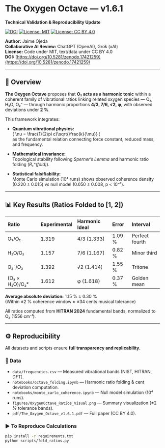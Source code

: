 # The Oxygen Octave — v1.6.1  
**Technical Validation & Reproducibility Update**

[![DOI](https://zenodo.org/badge/DOI/10.5281/zenodo.17421259.svg)](https://doi.org/10.5281/zenodo.17421259)
[![License: MIT](https://img.shields.io/badge/License-MIT-blue.svg)](LICENSE)
[![License: CC BY 4.0](https://img.shields.io/badge/Text%2FData-CC--BY--4.0-green.svg)](LICENSE)

**Author:** Jaime Ojeda  
**Collaborative AI Review:** ChatGPT (OpenAI), Grok (xAI)  
**License:** Code under MIT, text/data under CC BY 4.0  
**DOI:** [https://doi.org/10.5281/zenodo.17421259](https://doi.org/10.5281/zenodo.17421259)

---

## 🧠 Overview

**The Oxygen Octave** proposes that **O₂ acts as a harmonic tonic** within a coherent family of vibrational ratios linking related oxygen species — O₃, H₂O, O₂⁻ — through harmonic proportions **4/3, 7/6, √2, φ**, with observed deviations under **2 %**.

This framework integrates:

- **Quantum vibrational physics:**  
  \( \nu = \frac{1}{2\pi c}\sqrt{\frac{k}{\mu}} \)  
  as the fundamental relation connecting force constant, reduced mass, and frequency.

- **Mathematical invariance:**  
  Topological stability following *Sperner’s Lemma* and harmonic ratio folding (*Rₓ^(fold)*).

- **Statistical falsifiability:**  
  Monte Carlo simulation (10⁴ runs) shows observed coherence density (0.220 ± 0.015) vs null model (0.050 ± 0.008, p < 10⁻⁶).

---

## 📊 Key Results (Ratios Folded to [1, 2])

| Ratio | Experimental | Harmonic Ideal | Error | Interval |
|:------|:--------------|:---------------|:------|:----------|
| O₃/O₂ | 1.319 | 4/3 (1.333) | 1.09 % | Perfect fourth |
| H₂O/O₂ | 1.157 | 7/6 (1.167) | 0.82 % | Minor third |
| O₂⁻/O₂ | 1.392 | √2 (1.414) | 1.55 % | Tritone |
| (O₃ × H₂O)/O₂² | 1.612 | φ (1.618) | 0.37 % | Golden mean |

**Average absolute deviation:** 1.15 % ± 0.30 %  
(Within ±2 % coherence window ≈ ±34 cents musical tolerance)  

All ratios computed from **HITRAN 2024** fundamental bands, normalized to O₂ (1556 cm⁻¹).

---

## ⚙️ Reproducibility

All datasets and scripts ensure **full transparency and replicability**.

### 📁 Data
- `data/frequencies.csv` — Measured vibrational bands (NIST, HITRAN, DFT).  
- `notebooks/octave_folding.ipynb` — Harmonic ratio folding & cent deviation computation.  
- `notebooks/monte_carlo_coherence.ipynb` — Null model simulation (10⁴ runs).  
- `figures/OxygenOctave_Ratios_Visual.png` — Summary visualization (±2 % tolerance bands).  
- `pdf/The_Oxygen_Octave_v1.6.1.pdf` — Full paper (CC BY 4.0).  

### ▶️ To Reproduce Calculations
```bash
pip install -r requirements.txt
python scripts/fold_ratios.py
